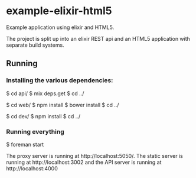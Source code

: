 # example-elixir-html5

Example application using elixir and HTML5.

The project is split up into an elixir REST api
and an HTML5 application with separate build systems.


## Running

### Installing the various dependencies:

 $ cd api/
 $ mix deps.get
 $ cd ../

 $ cd web/
 $ npm install
 $ bower install
 $ cd ../

 $ cd dev/
 $ npm install 
 $ cd ../

### Running everything

 $ foreman start


The proxy server is running at http://localhost:5050/. The static
server is running at http://localhost:3002 and the
API server is running at http://localhost:4000
